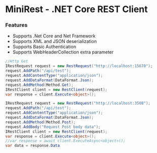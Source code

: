 # MiniRest - .NET Core REST Client

### Features

* Supports .Net Core and Net Framework
* Supports XML and JSON deserialization
* Supports Basic Authentication
* Supports WebHeaderCollection extra parameter

```csharp
//Http Get
IRestRequest request = new RestRequest("http://localhost:15670");
request.AddPath("/api/test");
request.AddContentType("application/json");
request.AddDataFormat(DataFormat.Json);
request.AddMethod(Method.Get);
IRestClient client = new RestClient(request);
var response = client.Execute<object>();

IRestRequest request = new RestRequest("http://localhost:3508");
request.AddPath("/api/test");
request.AddContentType("application/json");
request.AddDataFormat(DataFormat.Json);
request.AddMethod(Method.Post);
request.AddBody("Request Post body data");
IRestClient client = new RestClient(request);
var response = client.Execute<object>();
//var response = await client.ExecuteAsync<object>();
var data = response.Data
```
